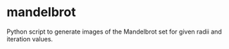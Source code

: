 # mandelbrot
Python script to generate images of the Mandelbrot set for given radii and iteration values.
